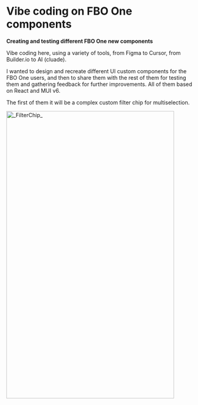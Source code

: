 # Vibe coding on FBO One components

**Creating and testing different FBO One new components**

Vibe coding here, using a variety of tools, from Figma to Cursor, from Builder.io to AI (cluade).

I wanted to design and recreate different UI custom components for the FBO One users, and then to share them with the rest of them for testing them and gathering feedback for further improvements.
All of them based on React and MUI v6.

The first of them it will be a complex custom filter chip for multiselection.


<img width="440" height="754" alt="_FilterChip_" src="https://github.com/user-attachments/assets/aff859da-6abb-4cf9-a026-30fd9e1da36b" />
